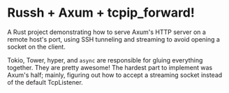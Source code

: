 # Russh + Axum + tcpip_forward!

A Rust project demonstrating how to serve Axum's HTTP server on a remote host's port, using SSH tunneling and streaming to avoid opening a socket on the client.

Tokio, Tower, hyper, and `async` are responsible for gluing everything together. They are pretty awesome! The hardest part to implement was Axum's half; mainly, figuring out how to accept a streaming socket instead of the default TcpListener.
